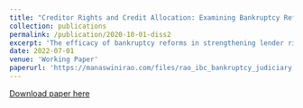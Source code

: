 ```yaml
---
title: "Creditor Rights and Credit Allocation: Examining Bankruptcy Reforms from the Lens of Local Judicial Capacity"
collection: publications
permalink: /publication/2020-10-01-diss2
excerpt: 'The efficacy of bankruptcy reforms in strengthening lender rights and credit markets often depends on local enforcement capacity through courts. We analyze India's national bankruptcy reform in 2016 using a triple difference research design, exploiting variation in baseline district-level judge-to-population ratios and firm-level default risk or capital efficiency (marginal revenue product of capital or MRPK). The reform reduced borrowing by high-default-risk firms but did not increase borrowing by high MRPK firms in districts with better judicial capacity relative to those with worse capacity. Consistent with these results, we find negative economic effects among high-default-risk firms and limited positive effects among high MRPK firms, suggesting that such reforms fall short of achieving allocative efficiency.'
date: 2022-07-01
venue: 'Working Paper'
paperurl: 'https://manaswinirao.com/files/rao_ibc_bankruptcy_judiciary.pdf'
---
```


<span style="color:blue">[Download paper here](https://manaswinirao.com/files/rao_ibc_bankruptcy_judiciary.pdf)</span>

